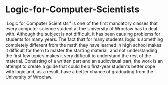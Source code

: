 # Logic-for-Computer-Scientists

,Logic for Computer Scientists'' is one of the first mandatory classes that every computer science student at the University of Wrocław has to deal with. Although the subject is not difficult, it has been causing problems for students for many years. The fact that for many students logic is something completely different from the math they have learned in high school makes it difficult for them to master the starting material, and not understanding the first few topics makes it very difficult to understand the rest of the material. Consisting of a written part and an audiovisual part, the work is an attempt to create a guide that could help first-year students better cope with logic and, as a result, have a better chance of graduating from the University of Wrocław. 
